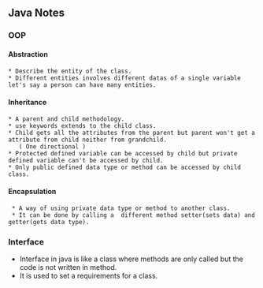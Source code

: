 ## Java Notes
### OOP
  #### Abstraction
    * Describe the entity of the class.
    * Different entities involves different datas of a single variable let's say a person can have many entities.
    
  #### Inheritance
    * A parent and child methodology. 
    * use keywords extends to the child class.
    * Child gets all the attributes from the parent but parent won't get a attribute from child neither from grandchild.
       ( One directional )
    * Protected defined variable can be accessed by child but private defined variable can't be accessed by child.
    * Only public defined data type or method can be accessed by child class.
    
   #### Encapsulation
     * A way of using private data type or method to another class.
     * It can be done by calling a  different method setter(sets data) and getter(gets data type).
     
### Interface
  * Interface in java is like a class where methods are only called but the code is not written in method.
  * It is used to set a requirements for a class. 

